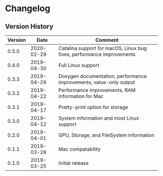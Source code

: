 # Changelog

## Version History

| Version | Date       | Comment                                                               |
| ------- | ---------- | --------------------------------------------------------------------- |
| 0.5.0   | 2020-02-29 | Catalina support for macOS, Linux bug fixes, performance improvements |
| 0.4.0   | 2019-04-30 | Full Linux support                                                    |
| 0.3.3   | 2019-04-29 | Doxygen documentation, performance improvements, value-only output    |
| 0.3.2   | 2019-04-22 | Performance improvements, RAM information for Mac                     |
| 0.3.1   | 2019-04-17 | Pretty-print option for storage                                       |
| 0.3.0   | 2019-04-12 | System information and most Linux support                             |
| 0.2.0   | 2019-04-01 | GPU, Storage, and FileSystem information                              |
| 0.1.1   | 2019-03-28 | Mac compatability                                                     |
| 0.1.0   | 2019-03-25 | Initial release                                                       |
